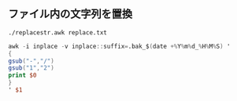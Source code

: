 ## ファイル内の文字列を置換
`./replacestr.awk replace.txt`

```awk
awk -i inplace -v inplace::suffix=.bak_$(date +%Y%m%d_%H%M%S) '
{
gsub("-","/")
gsub("1","2")
print $0
}
' $1
```
